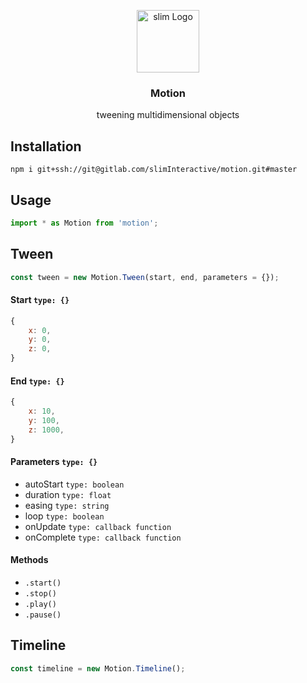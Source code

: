 <p align="center">
    <img align="center" src="http://exchange.weareslim.de/assets/images/svg/logo_blue.svg" width="100" height="auto" alt="slim Logo" class="js-lazy-loaded">
    <h3 align="center">
        Motion
    </h3>
    <p align="center">
        tweening multidimensional objects
    </p>
</p>

## Installation

```
npm i git+ssh://git@gitlab.com/slimInteractive/motion.git#master
```

## Usage


```js
import * as Motion from 'motion';
```

## Tween

```js
const tween = new Motion.Tween(start, end, parameters = {});
```

#### Start `type: {}`

```js
{
    x: 0,
    y: 0,
    z: 0,
}
```

#### End `type: {}`

```js
{
    x: 10,
    y: 100,
    z: 1000,
}
```

#### Parameters `type: {}`

* autoStart `type: boolean`
* duration `type: float`
* easing `type: string`
* loop `type: boolean`
* onUpdate `type: callback function`
* onComplete `type: callback function`


#### Methods

* `.start()`
* `.stop()`
* `.play()`
* `.pause()`

## Timeline

```js
const timeline = new Motion.Timeline();
```
